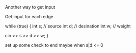 Another way to get input

Get input for each edge

while (true) {
int s; // source
int d; // desination
int w; // weight

cin >> s >> d >> w;
}

set up some check to end
maybe when s|d <= 0
